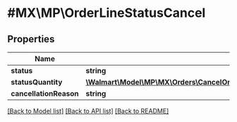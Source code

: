 # #MX\MP\OrderLineStatusCancel

## Properties

Name | Type | Description | Notes
------------ | ------------- | ------------- | -------------
**status** | **string** |  | [optional]
**statusQuantity** | [**\Walmart\Model\MP\MX\Orders\CancelOrderLinesRequestOrderCancellationOrderLinesOrderLineInnerOrderLineStatusesOrderLineStatusInnerStatusQuantity**](CancelOrderLinesRequestOrderCancellationOrderLinesOrderLineInnerOrderLineStatusesOrderLineStatusInnerStatusQuantity.md) |  | [optional]
**cancellationReason** | **string** |  | [optional]


[[Back to Model list]](../) [[Back to API list]](../../Api/MX/MP) [[Back to README]](../../README.md)
